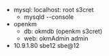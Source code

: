 - mysql: localhost: root s3cret
	- mysqld --console
- openkm
	- db: okmdb (openkm s3cret)
	- web: okmAdmin admin
- 10.9.1.80 sbe12 sbe@12